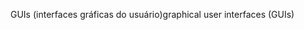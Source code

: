 <span data-ttu-id="cd428-101">GUIs (interfaces gráficas do usuário)</span><span class="sxs-lookup"><span data-stu-id="cd428-101">graphical user interfaces (GUIs)</span></span>